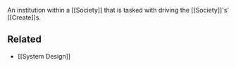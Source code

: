 An institution within a [[Society]] that is tasked with driving the [[Society]]'s' [[Create]]s.

Related
---
- [[System Design]]


